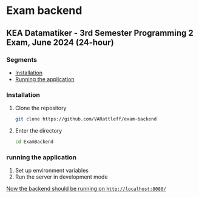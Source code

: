 # Exam backend

## KEA Datamatiker - 3rd Semester Programming 2 Exam, June 2024 (24-hour)

### Segments

- [Installation](#installation)
- [Running the application](#running-the-application)

### Installation

1. Clone the repository
   ```bash
   git clone https://github.com/VARattleff/exam-backend

2. Enter the directory
   ```bash
   cd ExamBackend
   ```

### running the application

1. Set up environment variables
2. Run the server in development mode

[Now the backend should be running on `http://localhost:8080/`](http://localhost:8080/)


